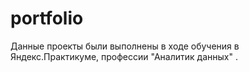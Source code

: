 # portfolio
Данные проекты были выполнены в ходе обучения в Яндекс.Практикуме, профессии "Аналитик данных" .
